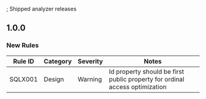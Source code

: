 ; Shipped analyzer releases

## 1.0.0

### New Rules

| Rule ID | Category | Severity | Notes |
|---------|----------|----------|-------|
| SQLX001 | Design   | Warning  | Id property should be first public property for ordinal access optimization |
